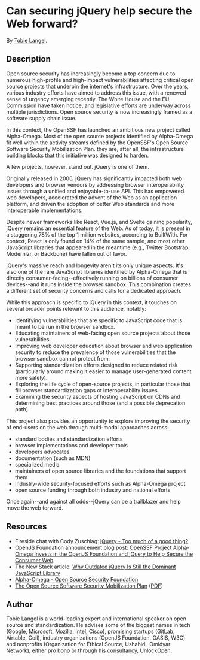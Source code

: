 # Can securing jQuery help secure the Web forward?

By [Tobie Langel](#author).


## Description

Open source security has increasingly become a top concern due to numerous high-profile and high-impact vulnerabilities affecting critical open source projects that underpin the internet's infrastructure. Over the years, various industry efforts have aimed to address this issue, with a renewed sense of urgency emerging recently. The White House and the EU Commission have taken notice, and legislative efforts are underway across multiple jurisdictions. Open source security is now increasingly framed as a software supply chain issue.

In this context, the OpenSSF has launched an ambitious new project called Alpha-Omega. Most of the open source projects identified by Alpha-Omega fit well within the activity streams defined by the OpenSSF's Open Source Software Security Mobilization Plan. they are, after all, the infrastructure building blocks that this initiative was designed to harden.

A few projects, however, stand out. jQuery is one of them.

Originally released in 2006, jQuery has significantly impacted both web developers and browser vendors by addressing browser interoperability issues through a unified and enjoyable-to-use API. This has empowered web developers, accelerated the advent of the Web as an application platform, and driven the adoption of better Web standards and more interoperable implementations.

Despite newer frameworks like React, Vue.js, and Svelte gaining popularity, jQuery remains an essential feature of the Web. As of today, it is present in a staggering 78% of the top 1 million websites, according to BuiltWith. For context, React is only found on 14% of the same sample, and most other JavaScript libraries that appeared in the meantime (e.g., Twitter Bootstrap, Modernizr, or Backbone) have fallen out of favor.

jQuery's massive reach and longevity aren't its only unique aspects. It's also one of the rare JavaScript libraries identified by Alpha-Omega that is directly consumer-facing--effectively running on billions of consumer devices--and it runs inside the browser sandbox. This combination creates a different set of security concerns and calls for a dedicated approach.

While this approach is specific to jQuery in this context, it touches on several broader points relevant to this audience, notably:

- Identifying vulnerabilities that are specific to JavaScript code that is meant to be run in the browser sandbox.
- Educating maintainers of web-facing open source projects about those vulnerabilities.
- Improving web developer education about browser and web application security to reduce the prevalence of those vulnerabilities that the browser sandbox cannot protect from.
- Supporting standardization efforts designed to reduce related risk (particularly around making it easier to manage user-generated content more safely).
- Exploring the life cycle of open-source projects, in particular those that fill browser standardization gaps ot interoperability issues.
- Examining the security aspects of hosting JavaScript on CDNs and determining best practices around those (and a possible deprecation path).

This project also provides an opportunity to explore improving the security of end-users on the web through multi-modal approaches across:

- standard bodies and standardization efforts
- browser implementations and developer tools
- developers advocates
- documentation (such as MDN)
- specialized media
- maintainers of open source libraries and the foundations that support them
- industry-wide security-focused efforts such as Alpha-Omega project
- open source funding through both industry and national efforts

Once again--and against all odds--jQuery can be a trailblazer and help move the web forward.

## Resources

* Fireside chat with Cody Zuschlag: [jQuery - Too much of a good thing?](https://www.youtube.com/watch?v=Yxu5ja0S2Ic)
* OpenJS Foundation announcement blog post: [OpenSSF Project Alpha-Omega Invests in the OpenJS Foundation and jQuery to Help Secure the Consumer Web](https://openjsf.org/blog/2022/10/24/openssf-project-alpha-omega-invests-in-the-openjs-foundation-and-jquery/)
* The New Stack article: [Why Outdated jQuery Is Still the Dominant JavaScript Library](https://thenewstack.io/why-outdated-jquery-is-still-the-dominant-javascript-library/)
* [Alpha-Omega - Open Source Security Foundation](https://openssf.org/community/alpha-omega/)
* [The Open Source Software Security Mobilization Plan](https://openssf.org/oss-security-mobilization-plan/) ([PDF](https://8112310.fs1.hubspotusercontent-na1.net/hubfs/8112310/OpenSSF/OSS%20Mobilization%20Plan.pdf))


## Author

Tobie Langel is a world-leading expert and international speaker on open source and standardization. He advises some of the biggest names in tech (Google, Microsoft, Mozilla, Intel, Cisco), promising startups (GitLab, Airtable, Coil), industry organizations (OpenJS Foundation, OASIS, W3C) and nonprofits (Organization for Ethical Source, Ushahidi, Omidyar Network), either pro bono or through his consultancy, UnlockOpen.
